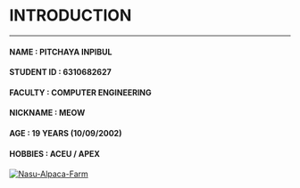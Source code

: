 # INTRODUCTION
---
#### NAME : PITCHAYA INPIBUL
#### STUDENT ID : 6310682627
#### FACULTY : COMPUTER ENGINEERING 
#### NICKNAME : MEOW
#### AGE : 19 YEARS (10/09/2002)
#### HOBBIES : ACEU / APEX
#### 

<a href="https://ibb.co/C926WnM"><img src="https://i.ibb.co/C926WnM/Nasu-Alpaca-Farm.jpg" alt="Nasu-Alpaca-Farm" border="0"></a>
